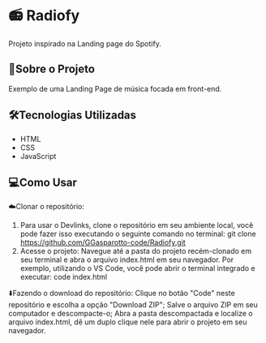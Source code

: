 # 📻 Radiofy
Projeto inspirado na Landing page do Spotify.

## 📝Sobre o Projeto
Exemplo de uma Landing Page de música focada em front-end.

## 🛠️Tecnologias Utilizadas
- HTML
- CSS
- JavaScript

## 💻Como Usar
☁️Clonar o repositório:
1. Para usar o Devlinks, clone o repositório em seu ambiente local, você pode fazer isso executando o seguinte comando no terminal: git clone https://github.com/GGasparotto-code/Radiofy.git
2. Acesse o projeto: Navegue até a pasta do projeto recém-clonado em seu terminal e abra o arquivo index.html em seu navegador. Por exemplo, utilizando o VS Code, você pode abrir o terminal integrado e executar: code index.html

⬇️Fazendo o download do repositório:
Clique no botão "Code" neste repositório e escolha a opção "Download ZIP";
Salve o arquivo ZIP em seu computador e descompacte-o;
Abra a pasta descompactada e localize o arquivo index.html, dê um duplo clique nele para abrir o projeto em seu navegador.
